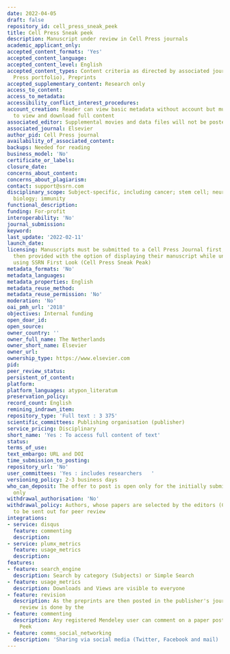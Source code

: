 ```yaml
---
date: 2022-04-05
draft: false
repository_id: cell_press_sneak_peek
title: Cell Press Sneak peek
description: Manuscript under review in Cell Press journals
academic_applicant_only:
accepted_content_formats: 'Yes'
accepted_content_language:
accepted_content_level: English
accepted_content_types: Content criteria as directed by associated journal(s) (Cell
  Press portfolio), Preprints
accepted_supplementary_content: Research only
access_to_content:
access_to_metadata:
accessibility_conflict_interest_procedures:
account_creation: Reader can view basic metadata without account but must register
  to view and download full content
associated_editor: Supplemental movies and data files will not be posted.
associated_journal: Elsevier
author_pid: Cell Press journal
availability_of_associated_content:
backups: Needed for reading
business_model: 'No'
certificate_or_labels:
closure_date:
concerns_about_content:
concerns_about_plagiarism:
contact: support@ssrn.com
disciplinary_scope: Subject-specific, including cancer; stem cell; neuron; cell development;
  biology; immunity
functional_description:
funding: For-profit
interoperability: 'No'
journal_submission:
keyword:
last_update: '2022-02-11'
launch_date:
licensing: Manuscripts must be submitted to a Cell Press Journal first, authors are
  then provided with the option of displaying their manuscript while under review
  using SSRN First Look (Cell Press Sneak Peak)
metadata_formats: 'No'
metadata_languages:
metadata_properties: English
metadata_reuse_method:
metadata_reuse_permission: 'No'
moderation: 'No'
oai_pmh_url: '2018'
objectives: Internal funding
open_doar_id:
open_source:
owner_country: ''
owner_full_name: The Netherlands
owner_short_name: Elsevier
owner_url:
ownership_type: https://www.elsevier.com
pid:
peer_review_status:
persistent_of_content:
platform:
platform_languages: atypon_literatum
preservation_policy:
record_count: English
remining_indrawn_item:
repository_type: 'Full text : 3 375'
scientific_committees: Publishing organisation (publisher)
service_pricing: Disciplinary
short_name: 'Yes : To access full content of text'
status:
terms_of_use:
text_embargo: URL and DOI
time_submission_to_posting:
repository_url: 'No'
user_committees: 'Yes : includes researchers   '
versioning_policy: 2-3 business days
who_can_deposit: The offer to post is open only for the initially submitted manuscript
  only
withdrawal_authorisation: 'No'
withdrawal_policy: Authors, whose papers are selected by the editors (Cell Press )
  to be sent out for peer review
integrations:
- service: disqus
  feature: commenting
  description:
- service: plumx_metrics
  feature: usage_metrics
  description:
features:
- feature: search_engine
  description: Search by category (Subjects) or Simple Search
- feature: usage_metrics
  description: Downloads and Views are visible to everyone
- feature: revision
  description: As the preprints are then posted in the publisher's journals, the peer
    review is done by the
- feature: commenting
  description: Any registered Mendeley user can comment on a paper posted in Sneak
    Peek
- feature: comms_social_networking
  description: 'Sharing via social media (Twitter, Facebook and mail)      '
---
```



